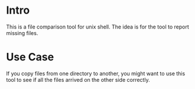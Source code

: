 # Intro
This is a file comparison tool for unix shell. The idea is for the tool to report
missing files.

# Use Case
If you copy files from one directory to another, you might want to use this
tool to see if all the files arrived on the other side correctly.

